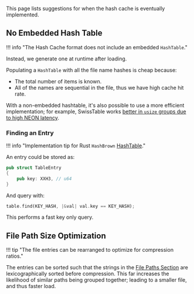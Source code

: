 This page lists suggestions for when the hash cache is eventually implemented.

## No Embedded Hash Table

!!! info "The Hash Cache format does not include an embedded `HashTable`."

Instead, we generate one at runtime after loading.

Populating a `HashTable` with all the file name hashes is cheap because:

- The total number of items is known.
- All of the names are sequential in the file, thus we have high cache hit rate.

With a non-embedded hashtable, it's also possible to use a more efficient implementation; for example,
SwissTable works [better in `usize` groups due to high NEON latency][swisstable].

### Finding an Entry

!!! info "Implementation tip for Rust `HashBrown` [HashTable][hashtable]."

An entry could be stored as:

```rust
pub struct TableEntry
{
    pub key: XXH3, // u64
}
```

And query with:

```rust
table.find(KEY_HASH, |&val| val.key == KEY_HASH);
```

This performs a fast key only query.

## File Path Size Optimization

!!! tip "The file entries can be rearranged to optimize for compression ratios."

The entries can be sorted such that the strings in the [File Paths Section][paths-section] are
lexicographically sorted before compression. This far increases the likelihood of similar paths
being grouped together; leading to a smaller file, and thus faster load.

[hashtable]: https://docs.rs/hashbrown/latest/hashbrown/struct.HashTable.html#method.find
[swisstable]: https://faultlore.com/blah/hashbrown-tldr/
[paths-section]: File-Format.md#paths-section
